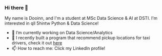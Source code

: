 ### Hi there 👋

My name is Dooinn, and I'm a student at MSc Data Science & AI at DSTI. I'm interested in qll 5hintw Python & Data Science!

- 🔭 I’m currently working on Data Science/Analytics
- 🌱 I recently built a program that recommend pickup locations for taxi drivers, check it out [here](https://github.com/dooinn/taxi_location_recommender/blob/main/slides_deck.pdf)
- 📫 How to reach me: Click my LinkedIn profile!

<!--
**dooinn/dooinn** is a ✨ _special_ ✨ repository because its `README.md` (this file) appears on your GitHub profile.

Here are some ideas to get you started:

- 🔭 I’m currently working on ...
- 🌱 I’m currently learning ...
- 👯 I’m looking to collaborate on ...
- 🤔 I’m looking for help with ...
- 💬 Ask me about ...
- 📫 How to reach me: ...
- 😄 Pronouns: ...
- ⚡ Fun fact: ...
-->
